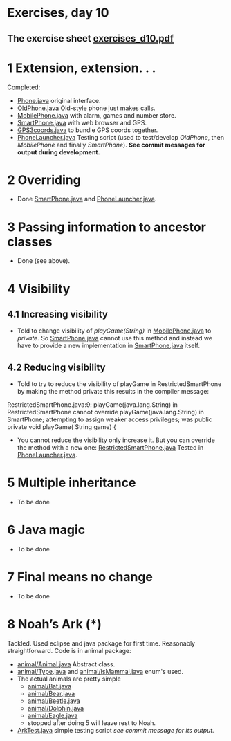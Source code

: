 # Exercises, day 10

## The exercise sheet [exercises_d10.pdf](exercises_d10.pdf) 

# 1 Extension, extension. . .

Completed:

* [Phone.java](src/Phone.java) original interface.
* [OldPhone.java](src/OldPhone.java) Old-style phone just makes calls.
* [MobilePhone.java](src/MobilePhone.java) with alarm, games and number store.
* [SmartPhone.java](src/SmartPhone.java) with web browser and GPS.
* [GPS3coords.java](src/GPS3coords.java) to bundle GPS coords together.
* [PhoneLauncher.java](src/PhoneLauncher.java) Testing script (used to test/develop *OldPhone*, then *MobilePhone* and finally *SmartPhone*). 
  **See commit messages for output during development.**

# 2 Overriding

* Done [SmartPhone.java](src/SmartPhone.java) and [PhoneLauncher.java](src/PhoneLauncher.java).

# 3 Passing information to ancestor classes

* Done (see above).


# 4 Visibility

## 4.1 Increasing visibility

* Told to change visibility of  *playGame(String)* in [MobilePhone.java](src/MobilePhone.java) to *private*. 
  So  [SmartPhone.java](src/SmartPhone.java) cannot use this method and instead we have to provide
  a new implementation in [SmartPhone.java](src/SmartPhone.java) itself.

## 4.2 Reducing visibility

* Told to try to reduce the visibility of playGame in RestrictedSmartPhone by making the method private
  this results in the compiler message:

RestrictedSmartPhone.java:9: playGame(java.lang.String) in RestrictedSmartPhone cannot override playGame(java.lang.String) in SmartPhone; attempting to assign weaker access privileges; was public
	private void playGame( String game) {

* You cannot reduce the visibility only increase it. But you can override the method with a new one: 
  [RestrictedSmartPhone.java](src/RestictedSmartPhone.java) Tested in  [PhoneLauncher.java](src/PhoneLauncher.java).

# 5 Multiple inheritance

* To be done

# 6 Java magic

* To be done

# 7 Final means no change

* To be done

# 8 Noah’s Ark (*)

Tackled. Used eclipse and java package for first time. 
Reasonably straightforward. Code is in animal package:

* [animal/Animal.java](Ark/src/animal/Animal.java) Abstract class.
* [animal/Type.java](Ark/src/animal/Type.java) and [animal/IsMammal.java](Ark/src/animal/IsMammal.java) enum's used.
* The actual animals are pretty simple
  * [animal/Bat.java](Ark/src/animal/Bat.java) 
  * [animal/Bear.java](Ark/src/animal/Bear.java)
  * [animal/Beetle.java](Ark/src/animal/Beetle.java)
  * [animal/Dolphin.java](Ark/src/animal/Dolphin.java)
  * [animal/Eagle.java](Ark/src/animal/Eagle.java)
  * stopped after doing 5 will leave rest to Noah.
* [ArkTest.java](Ark/src/ArkTest.java) simple testing script *see commit message for its output.*
